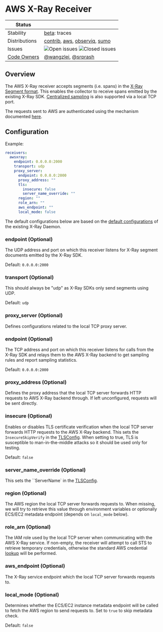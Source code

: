 # AWS X-Ray Receiver

<!-- status autogenerated section -->
| Status        |           |
| ------------- |-----------|
| Stability     | [beta]: traces   |
| Distributions | [contrib], [aws], [observiq], [sumo] |
| Issues        | ![Open issues](https://img.shields.io/github/issues-search/open-telemetry/opentelemetry-collector-contrib?query=is%3Aissue%20is%3Aopen%20label%3Areceiver%2Fawsxray%20&label=open&color=orange&logo=opentelemetry) ![Closed issues](https://img.shields.io/github/issues-search/open-telemetry/opentelemetry-collector-contrib?query=is%3Aissue%20is%3Aclosed%20label%3Areceiver%2Fawsxray%20&label=closed&color=blue&logo=opentelemetry) |
| [Code Owners](https://github.com/open-telemetry/opentelemetry-collector-contrib/blob/main/CONTRIBUTING.md#becoming-a-code-owner)    | [@wangzlei](https://www.github.com/wangzlei), [@srprash](https://www.github.com/srprash) |

[beta]: https://github.com/open-telemetry/opentelemetry-collector#beta
[contrib]: https://github.com/open-telemetry/opentelemetry-collector-releases/tree/main/distributions/otelcol-contrib
[aws]: https://github.com/aws-observability/aws-otel-collector
[observiq]: https://github.com/observIQ/observiq-otel-collector
[sumo]: https://github.com/SumoLogic/sumologic-otel-collector
<!-- end autogenerated section -->
## Overview
The AWS X-Ray receiver accepts segments (i.e. spans) in the [X-Ray Segment format](https://docs.aws.amazon.com/xray/latest/devguide/xray-api-segmentdocuments.html).
This enables the collector to receive spans emitted by the existing X-Ray SDK. [Centralized sampling](https://github.com/aws/aws-xray-daemon/blob/master/CHANGELOG.md#300-2018-08-28) is also supported via a local TCP port.

The requests sent to AWS are authenticated using the mechanism documented [here](https://docs.aws.amazon.com/sdk-for-go/v1/developer-guide/configuring-sdk.html#specifying-credentials).

## Configuration

Example:

```yaml
receivers:
  awsxray:
    endpoint: 0.0.0.0:2000
    transport: udp
    proxy_server:
      endpoint: 0.0.0.0:2000
      proxy_address: ""
      tls:
        insecure: false
        server_name_override: ""
      region: ""
      role_arn: ""
      aws_endpoint: ""
      local_mode: false
```

The default configurations below are based on the [default configurations](https://github.com/aws/aws-xray-daemon/blob/master/pkg/cfg/cfg.go#L99) of the existing X-Ray Daemon.

### endpoint (Optional)
The UDP address and port on which this receiver listens for X-Ray segment documents emitted by the X-Ray SDK.

Default: `0.0.0.0:2000`

### transport (Optional)
This should always be "udp" as X-Ray SDKs only send segments using UDP.

Default: `udp`

### proxy_server (Optional)
Defines configurations related to the local TCP proxy server.

### endpoint (Optional)
The TCP address and port on which this receiver listens for calls from the X-Ray SDK and relays them to the AWS X-Ray backend to get sampling rules and report sampling statistics.

Default: `0.0.0.0:2000`

### proxy_address (Optional)
Defines the proxy address that the local TCP server forwards HTTP requests to AWS X-Ray backend through. If left unconfigured, requests will be sent directly.

### insecure (Optional)
Enables or disables TLS certificate verification when the local TCP server forwards HTTP requests to the AWS X-Ray backend. This sets the `InsecureSkipVerify` in the [TLSConfig](https://godoc.org/crypto/tls#Config). When setting to true, TLS is susceptible to man-in-the-middle attacks so it should be used only for testing.

Default: `false`

### server_name_override (Optional)
This sets the ``ServerName` in the [TLSConfig](https://godoc.org/crypto/tls#Config).

### region (Optional)
The AWS region the local TCP server forwards requests to. When missing, we will try to retrieve this value through environment variables or optionally ECS/EC2 metadata endpoint (depends on `local_mode` below).

### role_arn (Optional)
The IAM role used by the local TCP server when communicating with the AWS X-Ray service. If non-empty, the receiver will attempt to call STS to retrieve temporary credentials, otherwise the standard AWS credential [lookup](https://docs.aws.amazon.com/sdk-for-go/v1/developer-guide/configuring-sdk.html#specifying-credentials) will be performed.

### aws_endpoint (Optional)
The X-Ray service endpoint which the local TCP server forwards requests to.

### local_mode (Optional)
Determines whether the ECS/EC2 instance metadata endpoint will be called to fetch the AWS region to send requests to. Set to `true` to skip metadata check.

Default: `false`
